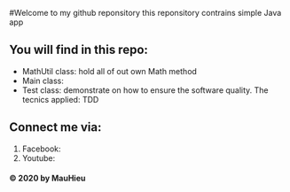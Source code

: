 #Welcome to my github reponsitory
this reponsitory contrains simple Java app

## You will find in this repo:
* MathUtil class: hold all of out own Math method
* Main class: 
* Test class: demonstrate on how to ensure the software quality. The tecnics applied: TDD
## Connect me via:
1. Facebook:
2. Youtube:
#### © 2020 by MauHieu